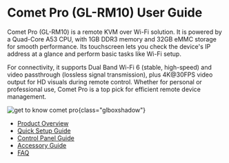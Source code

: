 # Comet Pro (GL-RM10) User Guide

Comet Pro (GL-RM10) is a remote KVM over Wi-Fi solution. It is powered by a Quad-Core A53 CPU, with 1GB DDR3 memory and 32GB eMMC storage for smooth performance. Its touchscreen lets you check the device's IP address at a glance and perform basic tasks like Wi-Fi setup.

For connectivity, it supports Dual Band Wi-Fi 6 (stable, high-speed) and video passthrough (lossless signal transmission), plus 4K@30FPS video output for HD visuals during remote control. Whether for personal or professional use, Comet Pro is a top pick for efficient remote device management.

![get to know comet pro](https://static.gl-inet.com/docs/kvm/user_guide/gl-rm10/rm10-scenario-office.png){class="glboxshadow"}

- [Product Overview](product_overview.md)
- [Quick Setup Guide](quick_setup_guide.md)
- [Control Panel Guide](control_panel_guide.md)
- [Accessory Guide](accessory_guide.md)
- [FAQ](../../faq/index.md)

